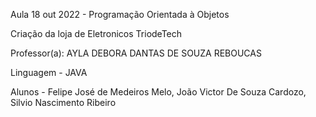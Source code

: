 Aula 18 out 2022 - Programação Orientada à Objetos

Criação da loja de Eletronicos TriodeTech

Professor(a): AYLA DEBORA DANTAS DE SOUZA REBOUCAS

Linguagem - JAVA

Alunos -  Felipe José de Medeiros Melo, João Victor De Souza Cardozo, Silvio Nascimento Ribeiro

